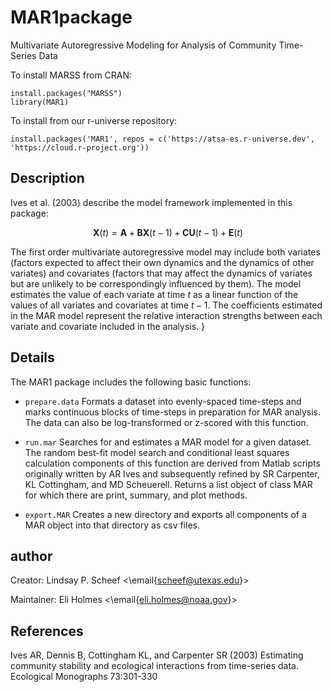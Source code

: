 # MAR1package

Multivariate Autoregressive Modeling for Analysis of Community Time-Series Data

To install MARSS from CRAN:
```
install.packages("MARSS")
library(MAR1)
```
To install from our r-universe repository:
```
install.packages('MAR1', repos = c('https://atsa-es.r-universe.dev', 'https://cloud.r-project.org'))
```


## Description

Ives et al. (2003) describe the model framework implemented in this package:

$$\mathbf{X}(t) = \mathbf{A} + \mathbf{BX}(t-1) + \mathbf{CU}(t-1) + \mathbf{E}(t)$$

The first order multivariate autoregressive model may include both variates (factors expected to affect their own dynamics and the dynamics of other variates) and covariates (factors that may affect the dynamics of variates but are unlikely to be correspondingly influenced by them).  The model estimates the value of each variate at time $t$ as a linear function of the values of all variates and covariates at time $t-1$.  The coefficients estimated in the MAR model represent the relative interaction strengths between each variate and covariate included in the analysis.
}

## Details

The MAR1 package includes the following basic functions:

* `prepare.data` Formats a dataset into evenly-spaced time-steps and marks continuous blocks of time-steps in preparation for MAR analysis.  The data can also be log-transformed or z-scored with this function.

* `run.mar` Searches for and estimates a MAR model for a given dataset.  The random best-fit model search and conditional least squares calculation components of this function are derived from Matlab scripts originally written by AR Ives and subsequently refined by SR Carpenter, KL Cottingham, and MD Scheuerell.  Returns a list object of class MAR for which there are print, summary, and plot methods.

* `export.MAR` Creates a new directory and exports all components of a MAR object into that directory as csv files.

## author

Creator: Lindsay P. Scheef <\email{scheef@utexas.edu}>

Maintainer: Eli Holmes <\email{eli.holmes@noaa.gov}>

## References

Ives AR, Dennis B, Cottingham KL, and Carpenter SR (2003) Estimating community stability and ecological interactions from time-series data. Ecological Monographs 73:301-330

